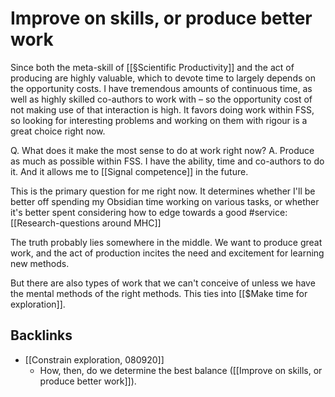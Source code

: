 # Improve on skills, or produce better work
Since both the meta-skill of [[§Scientific Productivity]] and the act of producing are highly valuable, which to devote time to largely depends on the opportunity costs. I have tremendous amounts of continuous time, as well as highly skilled co-authors to work with – so the opportunity cost of not making use of that interaction is high. It favors doing work within FSS, so looking for interesting problems and working on them with rigour is a great choice right now.

Q. What does it make the most sense to do at work right now?
A. Produce as much as possible within FSS. I have the ability, time and co-authors to do it. And it allows me to [[Signal competence]] in the future.

This is the primary question for me right now. It determines whether I'll be better off spending my Obsidian time working on various tasks, or whether it's better spent considering how to edge towards a good #service:
[[Research-questions around MHC]]

The truth probably lies somewhere in the middle. We want to produce great work, and the act of production incites the need and excitement for learning new methods.

But there are also types of work that we can't conceive of unless we have the mental methods of the right methods. This ties into [[$Make time for exploration]].

## Backlinks
* [[Constrain exploration, 080920]]
	* How, then, do we determine the best balance ([[Improve on skills, or produce better work]]).

<!-- #service #service/research-idea/2. shapeable# -->

<!-- {BearID:0F32929B-EAB5-49A4-8010-C336409BF8C2-15756-0000130BC1FC7A36} -->

